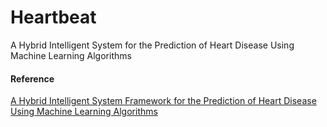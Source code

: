 # Heartbeat

A Hybrid Intelligent System for the Prediction of Heart Disease Using Machine Learning Algorithms


#### Reference

[A Hybrid Intelligent System Framework for the Prediction of Heart Disease Using Machine Learning Algorithms](https://www.hindawi.com/journals/misy/2018/3860146)

